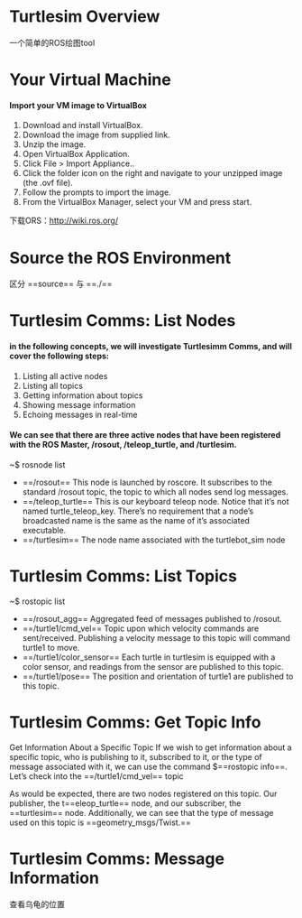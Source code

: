 # Turtlesim Overview
一个简单的ROS绘图tool

# Your Virtual Machine
#### Import your VM image to VirtualBox
1. Download and install VirtualBox.
2. Download the image from supplied link.
3. Unzip the image.
4. Open VirtualBox Application.
5. Click File > Import Appliance..
6. Click the folder icon on the right and navigate to your unzipped image (the .ovf file).
7. Follow the prompts to import the image.
8. From the VirtualBox Manager, select your VM and press start.

下载ORS：http://wiki.ros.org/

# Source the ROS Environment

区分 ==source== 与 ==./==
# Turtlesim Comms: List Nodes
#### in the following concepts, we will investigate Turtlesimm Comms, and will cover the following steps:

1. Listing all active nodes
2. Listing all topics
3. Getting information about topics
4. Showing message information
5. Echoing messages in real-time

#### We can see that there are three active nodes that have been registered with the ROS Master, /rosout, /teleop_turtle, and /turtlesim.
~$ rosnode list
- ==/rosout== This node is launched by roscore. It subscribes to the standard /rosout topic, the topic to which all nodes send log messages.
- ==/teleop_turtle== This is our keyboard teleop node. Notice that it’s not named turtle_teleop_key. There’s no requirement that a node’s broadcasted name is the same as the name of it’s associated executable.
- ==/turtlesim== The node name associated with the turtlebot_sim node

# Turtlesim Comms: List Topics
~$ rostopic list
- ==/rosout_agg== Aggregated feed of messages published to /rosout.
- ==/turtle1/cmd_vel== Topic upon which velocity commands are sent/received. Publishing a velocity message to this topic will command turtle1 to move.
- ==/turtle1/color_sensor== Each turtle in turtlesim is equipped with a color sensor, and readings from the sensor are published to this topic.
- ==/turtle1/pose== The position and orientation of turtle1 are published to this topic.

# Turtlesim Comms: Get Topic Info
Get Information About a Specific Topic
If we wish to get information about a specific topic, who is publishing to it, subscribed to it, or the type of message associated with it, we can use the command $==rostopic info==. Let’s check into the ==/turtle1/cmd_vel== topic

As would be expected, there are two nodes registered on this topic. Our publisher, the t==eleop_turtle== node, and our subscriber, the ==turtlesim== node. Additionally, we can see that the type of message used on this topic is ==geometry_msgs/Twist.==

# Turtlesim Comms: Message Information
查看乌龟的位置
